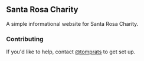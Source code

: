 ## Santa Rosa Charity

A simple informational website for Santa Rosa Charity.

### Contributing

If you'd like to help, contact [@tomprats] to get set up.

[@tomprats]:https://github.com/tomprats
